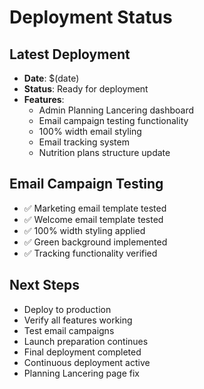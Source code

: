 # Deployment Status

## Latest Deployment
- **Date**: $(date)
- **Status**: Ready for deployment
- **Features**: 
  - Admin Planning Lancering dashboard
  - Email campaign testing functionality
  - 100% width email styling
  - Email tracking system
  - Nutrition plans structure update

## Email Campaign Testing
- ✅ Marketing email template tested
- ✅ Welcome email template tested
- ✅ 100% width styling applied
- ✅ Green background implemented
- ✅ Tracking functionality verified

## Next Steps
- Deploy to production
- Verify all features working
- Test email campaigns
- Launch preparation continues
- Final deployment completed
- Continuous deployment active
- Planning Lancering page fix
